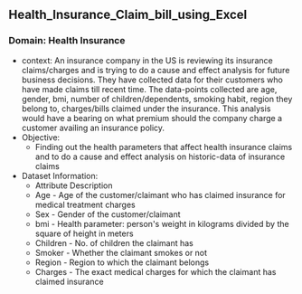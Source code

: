 ## Health_Insurance_Claim_bill_using_Excel
### Domain: Health Insurance
- context: An insurance company in the US is reviewing its insurance claims/charges and is trying to do a cause
and effect analysis for future business decisions. They have collected data for their customers who have
made claims till recent time. The data-points collected are age, gender, bmi, number of
children/dependents, smoking habit, region they belong to, charges/bills claimed under the
insurance. This analysis would have a bearing on what premium should the company charge a
customer availing an insurance policy.
- Objective:
   - Finding out the health parameters that affect health insurance claims and to do a cause and effect analysis on historic-data of insurance claims
- Dataset Information:
   - Attribute Description
    - Age - Age of the customer/claimant who has claimed insurance for medical treatment charges
    - Sex - Gender of the customer/claimant
    - bmi - Health parameter: person's weight in kilograms divided by the square of height in meters
    - Children - No. of children the claimant has
    - Smoker - Whether the claimant smokes or not
    - Region - Region to which the claimant belongs
    - Charges - The exact medical charges for which the claimant has claimed insurance
